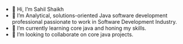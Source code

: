 - 👋 Hi, I’m Sahil Shaikh
- 👀 I’m  Analytical, solutions-oriented Java software development professional passionate to work in Software
      Development Industry.
- 🌱 I’m currently learning core java and honing my skills.
- 💞️ I’m looking to collaborate on core java projects.


<!---
Sahil-Salim-Shaikh/Sahil-Salim-Shaikh is a ✨ special ✨ repository because its `README.md` (this file) appears on your GitHub profile.
You can click the Preview link to take a look at your changes.
--->

